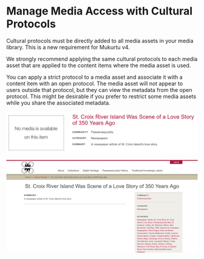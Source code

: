 # Manage Media Access with Cultural Protocols

Cultural protocols must be directly added to all media assets in your media library. This is a new requirement for Mukurtu v4.

We strongly recommend applying the same cultural protocols to each media asset that are applied to the content items where the media asset is used. 

You can apply a strict protocol to a media asset and associate it with a content item with an open protocol. The media asset will not appear to users outside that protocol, but they can view the metadata from the open protocol. This might be desirable if you prefer to restrict some media assets while you share the associated metadata.

![An image of a Mukurtu digital heritage menu listing the St. Croix River Island Was Scene of a Love Story of 350 Years Ago with a box to the left stating "No media is available on this item".](../embeds/MEDIAExampleProtocol2.png "Example cultural protocols applied to media assets.")

![An image of a Mukurtu digital heritage page for the St. Croix River Island Was Scene of a Love Story of 350 Years Ago that shows no media item.](../embeds/MEDIAExampleProtocol1.png "Example cultural protocols applied to media assets.")